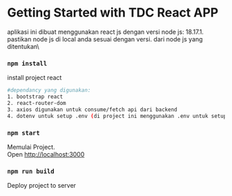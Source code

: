 # Getting Started with TDC React APP

aplikasi ini dibuat menggunakan react js dengan versi node js: 18.17.1.\
pastikan node js di local anda sesuai dengan versi. dari node js yang ditentukan\

### `npm install`

install project react

```bash
#dependancy yang digunakan:
1. bootstrap react
2. react-router-dom
3. axios digunakan untuk consume/fetch api dari backend
4. dotenv untuk setup .env (di project ini menggunakan .env untuk setup base url api dan name aplikasi)
```

### `npm start`

Memulai Project.\
Open [http://localhost:3000](http://localhost:3000)

### `npm run build`

Deploy project to server
